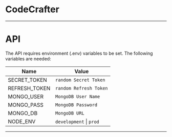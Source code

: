 # CodeCrafter

---

# API

The API requires environment (.env) variables to be set. The following variables are needed:

| Name          | Value                       |
| ------------- | --------------------------- |
| SECRET_TOKEN  | `random Secret Token`       |
| REFRESH_TOKEN | `random Refresh Token`      |
| MONGO_USER    | `MongoDB User Name`         |
| MONGO_PASS    | `MongoDB Password`          |
| MONGO_DB      | `MongoDB URL`               |
| NODE_ENV      | `development` &#124; `prod` |

---

